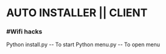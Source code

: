 # AUTO INSTALLER || CLIENT
### #Wifi hacks
Python install.py
-- To start
Python menu.py
-- To open menu
